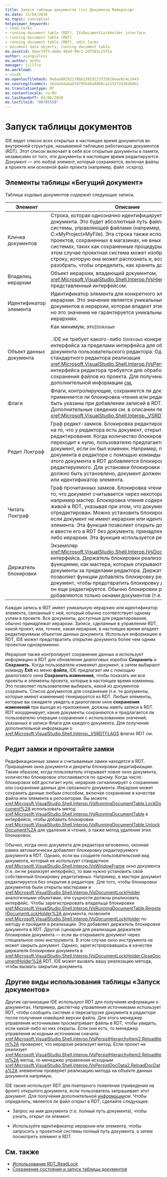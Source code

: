 ```yaml
---
title: Запуск таблицы документов (ru) Документы Майкрософт
ms.date: 11/04/2016
ms.topic: conceptual
helpviewer_keywords:
- read locks
- running document table (RDT), IVsDocumentLockHolder interface
- running document table (RDT)
- running document table (RDT), edit locks
- document data objects, running document table
ms.assetid: bbec74f3-dd8e-48ad-99c1-2df503c15f5a
author: acangialosi
ms.author: anthc
manager: jillfra
ms.workload:
- vssdk
ms.openlocfilehash: 9e6aa882921786b1592922372581beae8c4c2443
ms.sourcegitcommit: 16a4a5da4a4fd795b46a0869ca2152f2d36e6db2
ms.translationtype: MT
ms.contentlocale: ru-RU
ms.lasthandoff: 04/06/2020
ms.locfileid: "80705558"
---
```

# <a name="running-document-table"></a>Запуск таблицы документов
IDE ведет список всех открытых в настоящее время документов во внутренней структуре, называемой таблицею работающих документов (RDT). Этот список включает в себя все открытые документы в памяти, независимо от того, эти документы в настоящее время редактируются. Документ — это любой элемент, который сохраняется, включая файлы в проекте или основной файл проекта (например, файл .vcxproj).

## <a name="elements-of-the-running-document-table"></a>Элементы таблицы «Бегущий документ»
 Таблица ходовых документов содержит следующие записи.

|Элемент|Описание|
|-------------|-----------------|
|Кличка документов|Строка, которая однозначно идентифицирует объект данных документа. Это будет абсолютный путь файла для проектной системы, управляющей файлами (например, C:«MyProject»MyFile). Эта строка также используется для проектов, сохраненных в магазинах, не вных файловых системах, таких как сохраненные процедуры в базе данных. В этом случае проектная система может изобрести уникальную строку, которую она может распознать и, возможно, разобрать, чтобы определить, как хранить документ.|
|Владелец иерархии|Объект иерархии, владеющий документом, <xref:Microsoft.VisualStudio.Shell.Interop.IVsHierarchy> представленный интерфейсом.|
|Идентификатор элемента|Идентификатор элемента для конкретного элемента в иерархии. Это значение является уникальным среди всех документов в иерархии, которая владеет этим документом, но это значение не гарантируется уникальным в различных иерархиях.|
|Объект данных документа|Как минимум, это`IUnknown`<br /><br /> . IDE не требует какого-либо `IUnknown` конкретного интерфейса за пределами интерфейса для объекта данных документа пользовательского редактора. Однако для стандартного редактора реализация <xref:Microsoft.VisualStudio.Shell.Interop.IVsPersistDocData2> интерфейса редактора требуется для обработки вызовов сохранения файлов из проекта. Для получения дополнительной информации [см.](../../extensibility/internals/saving-a-standard-document.md)|
|Флаги|Флаги, контролирующие, сохраняется ли документ, применяется ли блокировка чтения или редакта и т.д., могут быть указаны при добавлении записей в RDT. Дополнительные сведения см. в описании перечисления <xref:Microsoft.VisualStudio.Shell.Interop._VSRDTFLAGS>.|
|Редит Локграф|Граф редикт-замков. Блокировка редактирования указывает на то, что у редактора есть документ, открытый для редактирования. Когда количество блокировок изменения переходит к нулю, пользователю предлагается сохранить документ, если он был изменен. Например, при открытии документа в редакторе с помощью команды **New Window** для этого документа в RDT добавляется блокировка редактируемого. Для установки блокировки элемента должно быть установлено, документ должен иметь иерархию или идентификатор элемента.|
|Читать Локграф|Граф прочитанных замков. Блокировка чтения указывает на то, что документ считывается через некоторый механизм, например мастер. Блокировка чтения содержит документ, живой в RDT, указывая при этом, что документ не может быть отредактирован. Можно установить блокировку чтения, даже если документ не имеет иерархии или идентификатора элемента. Эта функция позволяет открыть документ в памяти и ввести его в RDT без документа, принадлежащего какой-либо иерархии. Эта функция используется редко.|
|Держатель блокировки|Экземпляр <xref:Microsoft.VisualStudio.Shell.Interop.IVsDocumentLockHolder> интерфейса. Держатель блокировки реализован такими функциями, как мастера, которые открывают и редактируют документы за пределами редактора. Держатель блокировки позволяет функции добавлять блокировку редактирования в документ, чтобы предотвратить блокировку документа, пока он еще редактируется. Обычно блокировки редактов добавляются только окнами документов (т.е. редакторами).|

 Каждая запись в RDT имеет уникальную иерархию или идентификатор элемента, связанный с ней, который обычно соответствует одному узлам в проекте. Все документы, доступные для редактирования, обычно принадлежат иерархии. Записи, сделанные в управлении RDT, какой проект, или, точнее, какая иерархия, в настоящее время владеет редактируемым объектом данных документа. Используя информацию в RDT, IDE может предотвратить открытие документа более чем одним проектом одновременно.

 Иерархия также контролирует сохранение данных и использует информацию в RDT для обновления диалоговых коробок **Сохранить** и **Сохранить.** Когда пользователи изменяют документ, а затем выбирают команду **Exit** из меню **файла,** IDE предлагает им с помощью диалогового окна **Сохранить изменения,** чтобы показать им все проекты и элементы проекта, которые в настоящее время изменены. Это позволяет пользователям выбирать, какой из документов сохранить. Список документов для сохранения (т.е. те документы, которые имеют изменения) генерируется из RDT. Любые элементы, которые вы ожидаете увидеть в диалоговом окне **сохранения изменений** при выходе из приложения, должны иметь записи в RDT. RDT координирует, какие документы сохраняются и предлагается ли пользователю операции сохранения с использованием значений, указанных в записи Флаги для каждого документа. Для получения дополнительной информации о <xref:Microsoft.VisualStudio.Shell.Interop._VSRDTFLAGS> флагах RDT см.

## <a name="edit-locks-and-read-locks"></a>Редит замки и прочитайте замки
 Редификационные замки и считываемые замки находятся в RDT. Приращения окна документа и декреты блокировки редитификации. Таким образом, когда пользователь открывает новое окно документа, количество блокировок отослаивается по одному. Когда число блокировок edit достигает нуля, иерархия сигнализирует о сохранении или сохранении данных для связанного документа. Иерархия может сохранять данные любым способом, включая сохранение в качестве файла или элемента в репозитории. Вы можете <xref:Microsoft.VisualStudio.Shell.Interop.IVsRunningDocumentTable.LockDocument%2A> использовать метод <xref:Microsoft.VisualStudio.Shell.Interop.IVsRunningDocumentTable> в интерфейсе, чтобы добавить блокировки <xref:Microsoft.VisualStudio.Shell.Interop.IVsRunningDocumentTable.UnlockDocument%2A> для удаления и чтения, а также метод удаления этих блокировок.

 Обычно, когда окно документа для редактора мгновенно, оконная рамка автоматически добавляет блокировку редактируемого документа в RDT. Однако, если вы создаете пользовательский вид документа, который не использует стандартное <xref:Microsoft.VisualStudio.Shell.Interop.IVsWindowFrame> окно документа (т.е. он не реализует интерфейс), то вам нужно установить свой собственный блокировку редитативных. Например, в мастере документ редактируется без открытия в редакторе. Для того, чтобы блокировки документов были открыты мастерами и <xref:Microsoft.VisualStudio.Shell.Interop.IVsDocumentLockHolder> аналогичными объектами, эти сущности должны реализовать интерфейс. Чтобы зарегистрировать владельца блокировки <xref:Microsoft.VisualStudio.Shell.Interop.IVsRunningDocumentTable.RegisterDocumentLockHolder%2A> документа, позвоните <xref:Microsoft.VisualStudio.Shell.Interop.IVsDocumentLockHolder> по методу и пройдите в реализации. Это добавляет держатель блокировки документа в RDT. Другой сценарий для реализации держателя блокировки документа — если вы открываете документ через специальное окно инструмента. В этом случае окно инструмента не может закрыть документ. Однако, зарегистрировавшись в качестве держателя блокировки документа в <xref:Microsoft.VisualStudio.Shell.Interop.IVsDocumentLockHolder.CloseDocumentHolder%2A> RDT, IDE может вызвать вашу реализацию метода, чтобы вызвать закрытие документа.

## <a name="other-uses-of-the-running-document-table"></a>Другие виды использования таблицы «Запуск документов»
 Другие организации IDE используют RDT для получения информации о документах. Например, диспетчер управления источниками использует RDT, чтобы сообщить системе о перезагрузке документа в редакторе после получения новейшей версии файла. Для этого менеджер управления источниками просматривает файлы в RDT, чтобы увидеть, если какой-либо из них открыты. Если они есть, то менеджер управления исходным источником сначала <xref:Microsoft.VisualStudio.Shell.Interop.IVsPersistHierarchyItem2.ReloadItem%2A> проверяет, что иерархия реализует метод. Если проект не реализует <xref:Microsoft.VisualStudio.Shell.Interop.IVsPersistHierarchyItem2.ReloadItem%2A> метод, то менеджер управления исходным <xref:Microsoft.VisualStudio.Shell.Interop.IVsPersistDocData2.ReloadDocData%2A> элементом проверяет реализацию метода на объекте данных документа напрямую.

 IDE также использует RDT для повторного появления (приведения на фронт) открытого документа, если пользователь запрашивает этот документ. Для получения дополнительной [информации](../../extensibility/internals/displaying-files-by-using-the-open-file-command.md)см. Чтобы определить, является ли файл открыт в RDT, сделайте следующее.

- Запрос на имя документа (т.е. полный путь документа), чтобы узнать, открыт ли элемент.

- Используйте идентификатор иерархии или элемента, чтобы запросить у проектной системы полный путь документа, а затем посмотреть элемент в RDT.

## <a name="see-also"></a>См. также
- [Использование RDT_ReadLock](../../extensibility/internals/rdt-readlock-usage.md)
- [Сохранение состояния и запуск таблицы документов](../../extensibility/internals/persistence-and-the-running-document-table.md)
